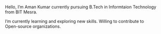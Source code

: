Hello, I’m Aman Kumar currently pursuing B.Tech in Informtaion Technology from BIT Mesra.

 I’m currently learning and exploring new skills.
 Willing to contribute to Open-source organizations.

                      

<!---
Assassin0001/Assassin0001 is a ✨ special ✨ repository because its `README.md` (this file) appears on your GitHub profile.
You can click the Preview link to take a look at your changes.
--->
